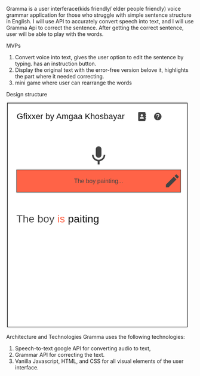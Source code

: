 <!-- Write Project proposal here!!! -->

Gramma is a user interferace(kids friendly/ elder people friendly) voice grammar application for those who struggle with simple sentence structure in English.
I will use API to accurately convert speech into text, and I will use Gramma Api to correct the sentence.
After getting the correct sentence, user will be able to play with the words.

MVPs

1. Convert voice into text, gives the user option to edit the sentence by typing. has an instruction button.
2. Display the original text with the error-free version belove it, highlights the part where it needed correcting.
3. mini game where user can rearrange the words

Design structure

![Getting Started](./src/images/Homepage.png)

Architecture and Technologies
Gramma uses the following technologies:

1. Speech-to-text google API for converting audio to text,
2. Grammar API for correcting the text.
3. Vanilla Javascript, HTML, and CSS for all visual elements of the user interface.

